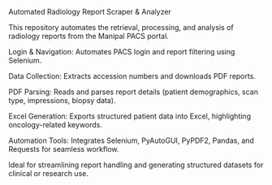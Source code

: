 Automated Radiology Report Scraper & Analyzer

This repository automates the retrieval, processing, and analysis of radiology reports from the Manipal PACS portal.

Login & Navigation: Automates PACS login and report filtering using Selenium.

Data Collection: Extracts accession numbers and downloads PDF reports.

PDF Parsing: Reads and parses report details (patient demographics, scan type, impressions, biopsy data).

Excel Generation: Exports structured patient data into Excel, highlighting oncology-related keywords.

Automation Tools: Integrates Selenium, PyAutoGUI, PyPDF2, Pandas, and Requests for seamless workflow.

Ideal for streamlining report handling and generating structured datasets for clinical or research use.

